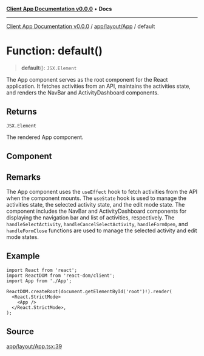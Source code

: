 [**Client App Documentation v0.0.0**](../../../../README.md) • **Docs**

***

[Client App Documentation v0.0.0](../../../../README.md) / [app/layout/App](../README.md) / default

# Function: default()

> **default**(): `JSX.Element`

The App component serves as the root component for the React application.
It fetches activities from an API, maintains the activities state, and renders the NavBar and ActivityDashboard components.

## Returns

`JSX.Element`

The rendered App component.

## Component

## Remarks

The App component uses the `useEffect` hook to fetch activities from the API when the component mounts.
The `useState` hook is used to manage the activities state, the selected activity state, and the edit mode state.
The component includes the NavBar and ActivityDashboard components for displaying the navigation bar and list of activities, respectively.
The `handleSelectActivity`, `handleCancelSelectActivity`, `handleFormOpen`, and `handleFormClose` functions are used to manage the selected activity and edit mode states.

## Example

```tsx
import React from 'react';
import ReactDOM from 'react-dom/client';
import App from './App';

ReactDOM.createRoot(document.getElementById('root')!).render(
  <React.StrictMode>
    <App />
  </React.StrictMode>,
);
```

## Source

[app/layout/App.tsx:39](https://github.com/jimmykurian/Reactivities/blob/d382f1c721a2ea58fd894b7b4be5c6512186a40a/client-app/src/app/layout/App.tsx#L39)
